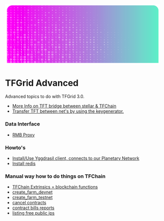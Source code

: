 ![](img/advanced_.png)

# TFGrid Advanced

Advanced topics to do with TFGrid 3.0.

- [More Info on TFT bridge between stellar & TFChain](grid3_stellar_tfchain_bridge)
- [Transfer TFT between net's by using the keygenerator.](token_transfer_keygenerator)

### Data Interface

<!-- - [Query Interface TFChain = graphql](@graphql)
  - [GraphQL support, a query language](explorer_graphql_intro) -->
- [RMB Proxy](@grid_proxy)

### Howto's

- [Install/Use Yggdrasil client, connects to our Planetary Network](yggdrasil_client)
- [Install redis](grid3_redis)

### Manual way how to do things on TFChain

- [TFChain Extrinsics = blockchain functions](tfchain_extrinsics)
- [create_farm_devnet](create_farm_devnet)
- [create_farm_testnet](create_farm_testnet)
- [cancel contracts](cancel_contracts)
- [contract bills reports](contract_bill_report)
- [listing free public ips](list_public_ips)